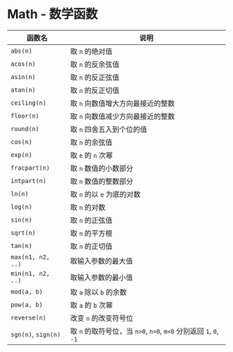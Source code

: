 # Math - 数学函数

| 函数名              | 说明                                                              |
| ------------------- | ----------------------------------------------------------------- |
| `abs(n)`            | 取 `n` 的绝对值                                                   |
| `acos(n)`           | 取 `n` 的反余弦值                                                 |
| `asin(n)`           | 取 `n` 的反正弦值                                                 |
| `atan(n)`           | 取 `n` 的反正切值                                                 |
| `ceiling(n)`        | 取 `n` 向数值增大方向最接近的整数                                 |
| `floor(n)`          | 取 `n` 向数值减少方向最接近的整数                                 |
| `round(n)`          | 取 `n` 四舍五入到个位的值                                         |
| `cos(n)`            | 取 `n` 的余弦值                                                   |
| `exp(n)`            | 取 `e` 的 `n` 次幂                                                |
| `fracpart(n)`       | 取 `n` 数值的小数部分                                             |
| `intpart(n)`        | 取 `n` 数值的整数部分                                             |
| `ln(n)`             | 取 `n` 的以 `e` 为底的对数                                        |
| `log(n)`            | 取 `n` 的对数                                                     |
| `sin(n)`            | 取 `n` 的正弦值                                                   |
| `sqrt(n)`           | 取 `n` 的平方根                                                   |
| `tan(n)`            | 取 `n` 的正切值                                                   |
| `max(n1, n2, ..)`   | 取输入参数的最大值                                                |
| `min(n1, n2, ..)`   | 取输入参数的最小值                                                |
| `mod(a, b)`         | 取 `a` 除以 `b` 的余数                                            |
| `pow(a, b)`         | 取 `a` 的 `b` 次幂                                                |
| `reverse(n)`        | 改变 `n` 的改变符号位                                             |
| `sgn(n)`, `sign(n)` | 取 `n` 的取符号位，当 `n>0`, `n=0`, `m<0` 分别返回 `1`, `0`, `-1` |
